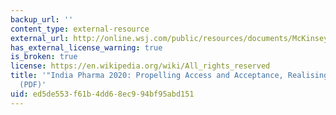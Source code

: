 ```yaml
---
backup_url: ''
content_type: external-resource
external_url: http://online.wsj.com/public/resources/documents/McKinseyPharma2020ExecutiveSummary.pdf
has_external_license_warning: true
is_broken: true
license: https://en.wikipedia.org/wiki/All_rights_reserved
title: '"India Pharma 2020: Propelling Access and Acceptance, Realising True Potential."
  (PDF)'
uid: ed5de553-f61b-4dd6-8ec9-94bf95abd151
---
```

